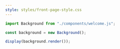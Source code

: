 ```yaml
---
style: styles/front-page-style.css
---
```


<!-- CODE -->

<!-- Imports. -->

```js
import Background from "./components/welcome.js";
```

```js
const background = new Background();
```

<!-- LAYOUT -->

```js
display(background.render());
```
